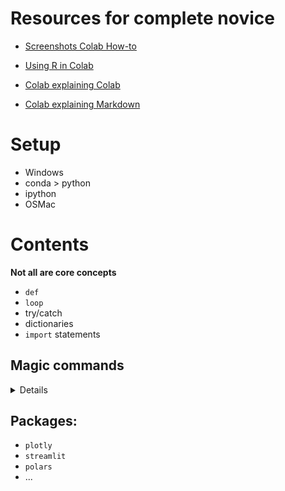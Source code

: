 
# Resources for complete novice

- [Screenshots Colab How-to](https://docs.google.com/presentation/d/1mTPV4Wqup52IBjfxC3nbBIzovJB-01w1g-l-kQH_Zrc/)
- [Using R in Colab](https://colab.research.google.com/drive/1YZXHoX3A8q-FtDrl94Z71lAn4jVYKwGW)

- [Colab explaining Colab](https://colab.research.google.com/github/Tanu-N-Prabhu/Python/blob/master/Cheat_sheet_for_Google_Colab.ipynb)
- [Colab explaining Markdown](https://colab.research.google.com/notebooks/markdown_guide.ipynb)


# Setup
- Windows
 - conda > python
 - ipython    
- OSMac

# Contents

**Not all are core concepts**

- ```def```
- ```loop```
- try/catch
- dictionaries
- ```import``` statements

## Magic commands

<details> 
 ```
 %alias, %alias_magic, %autoawait, %autocall, %automagic, %autosave, %bookmark, %cat, %cd, %clear, %colors, %conda, %config, %connect_info, %cp, %debug, %dhist, %dirs, %doctest_mode, %ed, %edit, %env, %gui, %hist, %history, %killbgscripts, %ldir, %less, %lf, %lk, %ll, %load, %load_ext, %loadpy, %logoff, %logon, %logstart, %logstate, %logstop, %ls, %lsmagic, %lx, %macro, %magic, %man, %matplotlib, %mkdir, %more, %mv, %notebook, %page, %pastebin, %pdb, %pdef, %pdoc, %pfile, %pinfo, %pinfo2, %pip, %popd, %pprint, %precision, %prun, %psearch, %psource, %pushd, %pwd, %pycat, %pylab, %qtconsole, %quickref, %recall, %rehashx, %reload_ext, %rep, %rerun, %reset, %reset_selective, %rm, %rmdir, %run, %save, %sc, %set_env, %store, %sx, %system, %tb, %time, %timeit, %unalias, %unload_ext, %who, %who_ls, %whos, %xdel, %xmode
 ```
</details>


## Packages:
  - ```plotly```
  - ```streamlit```
  - ```polars```
  - ...
